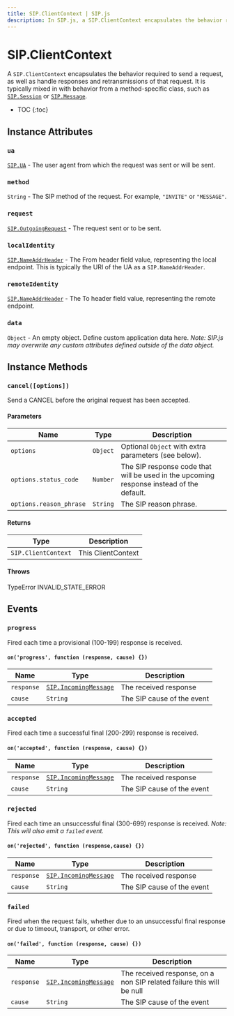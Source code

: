 ```yaml
---
title: SIP.ClientContext | SIP.js
description: In SIP.js, a SIP.ClientContext encapsulates the behavior required to send a request, as well as handle responses and retransmissions of that request. 
---
```

# SIP.ClientContext

A `SIP.ClientContext` encapsulates the behavior required to send a request, as well as handle responses and retransmissions of that request. It is typically mixed in with behavior from a method-specific class, such as [`SIP.Session`](/api/0.5.0/session/) or [`SIP.Message`](/api/0.5.0/message/).

* TOC
{:toc}

<!--
## Construction

Typically, construction and sending of a ClientContext is managed by a `SIP.UA`, through either the `ua.request(method, target)` function or through SIP method-specific functions such as `ua.invite(target)`. However, advanced users may construct ClientContexts manually.

### `new SIP.ClientContext(ua, method, target)`

#### Parameters

Name | Type | Description
-----|------|-------------
ua | `SIP.UA` | The user agent from which the request will be sent.
method | `String` | The SIP method to use on the request. For example, `INFO` or `OPTIONS`
target | `String|SIP.URI` | The destination URI for the request to send to.
-->

## Instance Attributes

### `ua`

[`SIP.UA`](/api/0.5.0/ua/) - The user agent from which the request was sent or will be sent.

### `method`

`String` - The SIP method of the request. For example, `"INVITE"` or `"MESSAGE"`.

### `request`

[`SIP.OutgoingRequest`](/api/0.5.0/outgoingRequest/) - The request sent or to be sent.

### `localIdentity`

[`SIP.NameAddrHeader`](/api/0.5.0/nameAddrHeader/) - The From header field value, representing the local endpoint. This is typically the URI of the UA as a `SIP.NameAddrHeader`.

### `remoteIdentity`

[`SIP.NameAddrHeader`](/api/0.5.0/nameAddrHeader/) - The To header field value, representing the remote endpoint.

### `data`

`Object` - An empty object.  Define custom application data here. *Note: SIP.js may overwrite any custom attributes defined outside of the data object.*


## Instance Methods

<!--

### `send([options])`

Send the request. A constructed `SIP.ClientContext` will not send itself until this or a similar method is called. This method does not run any custom behavior outside of the default handling of the SIP request. For request methods with their own context objects, please use the method-specific functions for sending requests defined on those objects. (For example, [`SIP.InviteClientContext`](/api/0.5.0/session/#inviteoptions) uses its `.invite()` method to send its request.)

#### Parameters

Name | Type | Description
-----|------|-------------
`options`|`Object`|Optional `Object` with extra parameters (see below).
`options.body`|`String`|Optional message body to send in the request
`options.extraHeaders`|`Array` of `String`|Optional list of extra SIP headers to include with the request
`options.params`|`Object`|Optional extra configuration parameters (see below). These parameters take priority over the SIP.UA configuration parameters.
`options.params.route_set`|`Array` of `String`|Optional preloaded route set for the request.
`options.params.to_display_name`|`String`|Optional display portion of SIP To: URI
`options.params.to_uri`|`String`|Optional To: URI. By default, this is set to the target.
`options.params.to_tag`|`String`|Optional To: tag.
`options.params.from_display_name`|`String`|Optional display portion of SIP From: URI
`options.params.from_uri`|`String`|Optional From: URI. By default, this is set to the UA's configured URI
`options.params.from_tag`|`String`|Optional From: tag
`options.params.call_id`|`String`|Optional Call-Id value. Otherwise, a new Call-Id is randomly generated.
`options.params.cseq`|`String`|Optional CSeq number.  Otherwise, a new random CSeq is generated

#### Returns

Type | Description
-|-
`SIP.ClientContext`| This ClientContext

-->

### `cancel([options])`

Send a CANCEL before the original request has been accepted.

#### Parameters

Name | Type | Description
-----|------|--------------
`options`|`Object`|Optional `Object` with extra parameters (see below).
`options.status_code`|`Number`|The SIP response code that will be used in the upcoming response instead of the default.
`options.reason_phrase`|`String`|The SIP reason phrase.

#### Returns

Type | Description
-|-
`SIP.ClientContext` | This ClientContext

#### Throws

TypeError
INVALID_STATE_ERROR



## Events

### `progress`

Fired each time a provisional (100-199) response is received.

#### `on('progress', function (response, cause) {})`

Name | Type | Description
-----|------|------------
`response`|[`SIP.IncomingMessage`](/api/0.5.0/incomingMessage)|The received response
`cause`|`String`|The SIP cause of the event

### `accepted`

Fired each time a successful final (200-299) response is received.

#### `on('accepted', function (response, cause) {})`

Name | Type | Description
-----|------|------------
`response`|[`SIP.IncomingMessage`](/api/0.5.0/incomingMessage)|The received response
`cause`|`String`|The SIP cause of the event

### `rejected`

Fired each time an unsuccessful final (300-699) response is received. *Note: This will also emit a `failed` event.*

#### `on('rejected', function (response,cause) {})`

Name | Type | Description
-----|------|------------
`response`|[`SIP.IncomingMessage`](/api/0.5.0/incomingMessage)|The received response
`cause`|`String`|The SIP cause of the event

### `failed`

Fired when the request fails, whether due to an unsuccessful final response or due to timeout, transport, or other error.

#### `on('failed', function (response, cause) {})`

Name | Type | Description
-----|------|------------
`response`|[`SIP.IncomingMessage`](/api/0.5.0/incomingMessage)|The received response, on a non SIP related failure this will be null
`cause`|`String`|The SIP cause of the event
